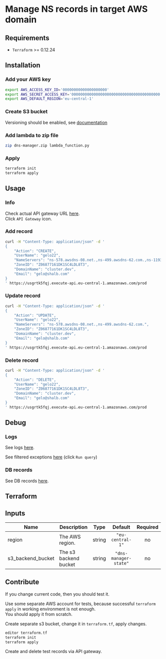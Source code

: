# Manage NS records in target AWS domain

## Requirements

* `Terraform` >= 0.12.24

## Installation

### Add your AWS key

```bash
export AWS_ACCESS_KEY_ID='00000000000000000000'
export AWS_SECRET_ACCESS_KEY='0000000000000000000000000000000000000000'
export AWS_DEFAULT_REGION='eu-central-1'
```

### Create S3 bucket

Versioning should be enabled, see [documentation](https://www.terraform.io/docs/backends/types/s3.html)

### Add lambda to zip file

```bash
zip dns-manager.zip lambda_function.py
```

### Apply

```bash
terraform init
terraform apply
```

## Usage

### Info

Check actual API gateway URL [here](https://eu-central-1.console.aws.amazon.com/lambda/home?region=eu-central-1#/functions/dns-manager?tab=configuration).  
Click `API Gateway` icon.

### Add record

```bash
curl -H "Content-Type: application/json" -d '
{
    "Action": "CREATE",
    "UserName": "gelo22",
    "NameServers": "ns-578.awsdns-08.net.,ns-499.awsdns-62.com.,ns-1193.awsdns-21.org.,ns-1715.awsdns-22.co.uk.",
    "ZoneID": "Z06877161DK1SC4LDL8T3",
    "DomainName": "cluster.dev",
    "Email": "gelo@shalb.com"
}
' https://usgrtk5fqj.execute-api.eu-central-1.amazonaws.com/prod
```

### Update record

```bash
curl -H "Content-Type: application/json" -d '
{
    "Action": "UPDATE",
    "UserName": "gelo22",
    "NameServers": "ns-578.awsdns-08.net.,ns-499.awsdns-62.com.",
    "ZoneID": "Z06877161DK1SC4LDL8T3",
    "DomainName": "cluster.dev",
    "Email": "gelo@shalb.com"
}
' https://usgrtk5fqj.execute-api.eu-central-1.amazonaws.com/prod
```

### Delete record

```bash
curl -H "Content-Type: application/json" -d '
{
    "Action": "DELETE",
    "UserName": "gelo22",
    "ZoneID": "Z06877161DK1SC4LDL8T3",
    "DomainName": "cluster.dev",
    "Email": "gelo@shalb.com"
}
' https://usgrtk5fqj.execute-api.eu-central-1.amazonaws.com/prod
```

## Debug

### Logs

See logs [here](https://eu-central-1.console.aws.amazon.com/cloudwatch/home?region=eu-central-1#logStream:group=/aws/lambda/dns-manager;streamFilter=typeLogStreamPrefix).

See filtered exceptions [here](https://eu-central-1.console.aws.amazon.com/cloudwatch/home?region=eu-central-1#logs-insights:queryDetail=~(end~0~start~-518400~timeType~'RELATIVE~unit~'seconds~editorString~'fields*20*40timestamp*2c*20*40message*0a*7c*20filter*20message*3d*22Exception*22*0a*7c*20sort*20*40timestamp*20desc*0a*7c*20limit*2020~isLiveTail~false~queryId~'992e9724-9a6e-4f7a-bc7b-6901e39e723a~source~(~'*2faws*2flambda*2fdns-manager))) (click `Run query`)

### DB records

See DB records [here](https://eu-central-1.console.aws.amazon.com/dynamodb/home?region=eu-central-1#tables:selected=dns-manager;tab=items).


## Terraform

<!-- BEGINNING OF PRE-COMMIT-TERRAFORM DOCS HOOK -->
## Inputs

| Name | Description | Type | Default | Required |
|------|-------------|:----:|:-----:|:-----:|
| region | The AWS region. | string | `"eu-central-1"` | no |
| s3\_backend\_bucket | The s3 backend bucket | string | `"dns-manager-state"` | no |

<!-- END OF PRE-COMMIT-TERRAFORM DOCS HOOK -->

## Contribute

If you change current code, then you should test it.

Use some separate AWS account for tests, because successful `terraform apply` in working environment is not enough.  
You should apply it from scratch.

Create separate s3 bucket, change it in `terraform.tf`, apply changes.

```bash
editor terraform.tf
terraform init
terraform apply
```

Create and delete test records via API gateway.

